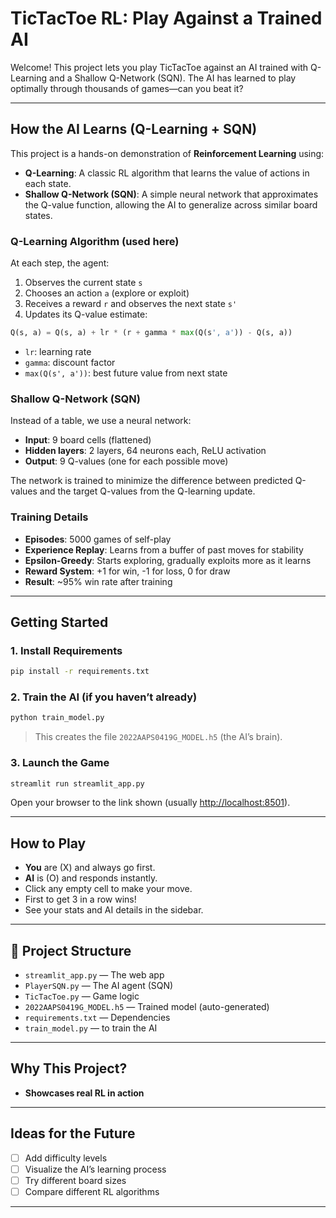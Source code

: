 # TicTacToe RL: Play Against a Trained AI 

Welcome! This project lets you play TicTacToe against an AI trained with Q-Learning and a Shallow Q-Network (SQN). The AI has learned to play optimally through thousands of games—can you beat it?

---

## How the AI Learns (Q-Learning + SQN)

This project is a hands-on demonstration of **Reinforcement Learning** using:
- **Q-Learning**: A classic RL algorithm that learns the value of actions in each state.
- **Shallow Q-Network (SQN)**: A simple neural network that approximates the Q-value function, allowing the AI to generalize across similar board states.

### Q-Learning Algorithm (used here)
At each step, the agent:
1. Observes the current state `s`
2. Chooses an action `a` (explore or exploit)
3. Receives a reward `r` and observes the next state `s'`
4. Updates its Q-value estimate:

```python
Q(s, a) = Q(s, a) + lr * (r + gamma * max(Q(s', a')) - Q(s, a))
```
- `lr`: learning rate
- `gamma`: discount factor
- `max(Q(s', a'))`: best future value from next state

### Shallow Q-Network (SQN)
Instead of a table, we use a neural network:
- **Input**: 9 board cells (flattened)
- **Hidden layers**: 2 layers, 64 neurons each, ReLU activation
- **Output**: 9 Q-values (one for each possible move)

The network is trained to minimize the difference between predicted Q-values and the target Q-values from the Q-learning update.

### Training Details
- **Episodes**: 5000 games of self-play
- **Experience Replay**: Learns from a buffer of past moves for stability
- **Epsilon-Greedy**: Starts exploring, gradually exploits more as it learns
- **Reward System**: +1 for win, -1 for loss, 0 for draw
- **Result**: ~95% win rate after training

---

##  Getting Started

### 1. Install Requirements
```bash
pip install -r requirements.txt
```

### 2. Train the AI (if you haven’t already)
```bash
python train_model.py
```
> This creates the file `2022AAPS0419G_MODEL.h5` (the AI’s brain).

### 3. Launch the Game
```bash
streamlit run streamlit_app.py
```
Open your browser to the link shown (usually [http://localhost:8501](http://localhost:8501)).

---

##  How to Play
- **You** are  (X) and always go first.
- **AI** is  (O) and responds instantly.
- Click any empty cell to make your move.
- First to get 3 in a row wins!
- See your stats and AI details in the sidebar.

---

## 📁 Project Structure
- `streamlit_app.py` — The web app
- `PlayerSQN.py` — The AI agent (SQN)
- `TicTacToe.py` — Game logic
- `2022AAPS0419G_MODEL.h5` — Trained model (auto-generated)
- `requirements.txt` — Dependencies
- `train_model.py` —  to train the AI

---

## Why This Project?
- **Showcases real RL in action** 


---

##  Ideas for the Future
- [ ] Add difficulty levels
- [ ] Visualize the AI’s learning process
- [ ] Try different board sizes
- [ ] Compare different RL algorithms

---